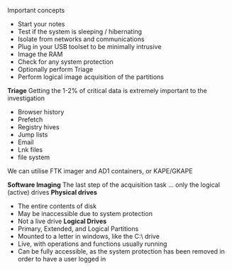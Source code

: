 Important concepts 
- Start your notes
- Test if the system is sleeping / hibernating
- Isolate from networks and communications
- Plug in your USB toolset to be minimally intrusive
- Image the RAM
- Check for any system protection
- Optionally perform Triage
- Perform logical image acquisition of the partitions

**Triage**
Getting the 1-2% of critical data is extremely important to the investigation
- Browser history
- Prefetch
- Registry hives
- Jump lists
- Email
- Lnk files
- file system

We can utilise FTK imager and AD1 containers, or KAPE/GKAPE

**Software Imaging**
The last step of the acquisition task ... only the logical (active) drives
	**Physical drives**
- The entire contents of disk
- May be inaccessible due to system protection
- Not a live drive
	**Logical Drives**
- Primary, Extended, and Logical Partitions
- Mounted to a letter in windows, like the C:\\ drive
- Live, with operations and functions usually running
- Can be fully accessible, as the system protection has been removed in order to have a user logged in
